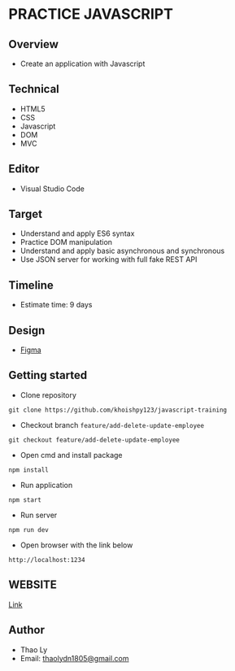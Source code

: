 # PRACTICE JAVASCRIPT

## Overview

- Create an application with Javascript

## Technical

- HTML5
- CSS
- Javascript
- DOM
- MVC

## Editor

- Visual Studio Code

## Target

- Understand and apply ES6 syntax
- Practice DOM manipulation
- Understand and apply basic asynchronous and synchronous
- Use JSON server for working with full fake REST API

## Timeline

- Estimate time: 9 days

## Design

- [Figma](link)

## Getting started

- Clone repository

```
git clone https://github.com/khoishpy123/javascript-training
```

- Checkout branch `feature/add-delete-update-employee`

```
git checkout feature/add-delete-update-employee
```

- Open cmd and install package

```
npm install
```

- Run application

```
npm start
```

- Run server

```
npm run dev
```

- Open browser with the link below

```
http://localhost:1234
```

## WEBSITE

[Link](https://thaoly-practice-courselist.herokuapp.com/)

## Author

- Thao Ly
- Email: thaolydn1805@gmail.com
